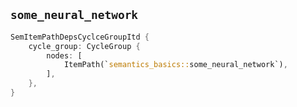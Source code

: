 ## `some_neural_network`

```rust
SemItemPathDepsCyclceGroupItd {
    cycle_group: CycleGroup {
        nodes: [
            ItemPath(`semantics_basics::some_neural_network`),
        ],
    },
}
```
